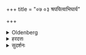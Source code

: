 +++
title = "०७ ०३ श्रपयित्वाभिघार्य"

+++

<details><summary>Oldenberg</summary>

3. After he has cooked (the Sthālīpāka), and has sprinkled (Ājya) over it, and has taken it from the fire towards the east or the north, and has sprinkled (Ājya) over it while it stands (there near the fire), (the ceremonies) from the putting of wood on the fire down to the Ājyabhāga oblations (are performed), and while she takes hold of him, he sacrifices of that Sthālīpāka.
</details>

<details><summary>हरदत्तः</summary>

ततस्तानवहतांस्त्रिष्फलीकृतान् प्रक्षाल्य श्रपयति वरः ।
अग्नेरुपसमाधानादिवचनं तन्त्रविधानार्थं कालविधानार्थं च प्रतिष्ठिताभिघारणान्ते कथं तन्त्रं प्रतिपद्येत, न प्रागिति ।
तेनाभिघारणमसंस्कृतेनाज्येन भवति ।
अत्रापि सकृदेव पात्रप्रयोगः ।
तथा शम्याः
विवाहशेषत्वादस्य ।
नेत्यन्ये ॥३॥
आज्यभागान्तवचनं अन्वारम्भकालोपदेशार्थम् ।
स्थालीपाकादित्यनर्थकम्, तस्य होमार्थत्वात् ।
न च वाच्यं ब्राह्मणभोजनार्थं स्थालीपाको, होमस्त्वाज्यादेव प्राप्नोतीति ।
यागविधानात् देवताविधानाच्च ।
एवं तर्हि शैलीयमाचार्यस्य-यत्रोभयं हविर्भवत्याज्यञ्चौषधयश्च तत्र प्रधानाहुतिविशेषणं करोति स्थालीपाकादन्नादपूपादाज्याहुतिरिति ।
तेन यत्र विशेषणं नास्ति तत्रैकमेव हविरिति सिद्धं भवति ।
तेनाग्रयणे आज्यस्याभावः ।
ततश्च सकृदुपघातपक्ष एव तत्र भवति, आज्याभावेनोपस्तरणाभिघारणयोरसम्भवात् ।
विवाहे च "यथा स्थानमुपविश्ये"त्यत्र आज्याहुतिरिति विशेषणाभावादाज्यमेव तत्र धर्मवद्धविः, लाजास्त्वधर्मका इति सिद्धम् ॥३॥
</details>

<details><summary>सुदर्शनः</summary>

उद्वास्य सौकर्यादपरेणाग्निं प्रतिष्ठाप्य ।
प्रतिष्ठितमभिघारयति ।
ओषधिहविष्केऽप्यत्र तन्त्रविधानं क्रमार्थमित्युक्तमेव ।
"आज्यभागान्तेऽन्वारब्धायाम्" ।
उपस्तरणप्रभृत्यन्वारम्भः प्रधानहोमान्तम् ॥३॥
</details>
